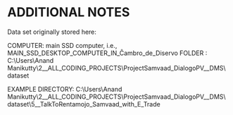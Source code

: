 # ADDITIONAL NOTES

Data set originally stored here:

COMPUTER: main SSD computer, i.e., MAIN_SSD_DESKTOP_COMPUTER_IN_Ĉambro_de_Diservo
FOLDER  : C:\Users\Anand Manikutty\2__ALL_CODING_PROJECTS\ProjectSamvaad_DialogoPV__DMS\dataset

EXAMPLE DIRECTORY: C:\Users\Anand Manikutty\2__ALL_CODING_PROJECTS\ProjectSamvaad_DialogoPV__DMS\dataset\5__TalkToRentamojo_Samvaad_with_E_Trade
